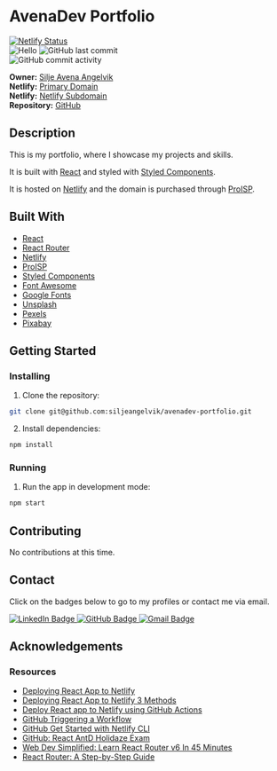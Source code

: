 # AvenaDev Portfolio

[![Netlify Status](https://api.netlify.com/api/v1/badges/81bc9709-383c-4c53-a59c-10b6d02e5498/deploy-status)](https://app.netlify.com/sites/avenadev-portfolio/deploys)  
![Hello](https://img.shields.io/static/v1?label=project&message=avenaDev&color=orange) ![GitHub last commit](https://img.shields.io/github/last-commit/siljeangelvik/avenadev-portfolio?&color=ff69b4)  
![GitHub commit activity](https://img.shields.io/github/commit-activity/w/siljeangelvik/avenadev-portfolio?&color=blue)

**Owner:** [Silje Avena Angelvik](https://github.com/siljeangelvik)  
**Netlify:** [Primary Domain](https://avena.dev/)  
**Netlify:** [Netlify Subdomain](https://avenadev-portfolio.netlify.app/)  
**Repository:** [GitHub](https://github.com/siljeangelvik/avenadev-portfolio)

## Description

This is my portfolio, where I showcase my projects and skills.

It is built
with [React](https://www.google.com/url?sa=t&rct=j&q=&esrc=s&source=web&cd=&cad=rja&uact=8&ved=2ahUKEwjPpKe-rNz_AhVaQ_EDHaKIDzQQFnoECBsQAQ&url=https%3A%2F%2Freact.dev%2F&usg=AOvVaw1tEjYYiD7LQlxO53dgjTHV&opi=89978449) and styled with [Styled Components](https://www.google.com/url?sa=t&rct=j&q=&esrc=s&source=web&cd=&cad=rja&uact=8&ved=2ahUKEwiXvr_CrNz_AhV3SvEDHaxSA0cQFnoECCAQAQ&url=https%3A%2F%2Fwww.styled-components.com%2F&usg=AOvVaw0J6heqwwkbKYNkr_2e7jIU&opi=89978449).

It is hosted on [Netlify](https://www.netlify.com/) and the domain is purchased through [ProISP](https://www.proisp.no).

## Built With

- [React](https://reactjs.org/)
- [React Router](https://reactrouter.com/)
- [Netlify](https://www.netlify.com/)
- [ProISP](https://www.proisp.no)
- [Styled Components](https://styled-components.com/)
- [Font Awesome](https://fontawesome.com/)
- [Google Fonts](https://fonts.google.com/)
- [Unsplash](https://unsplash.com/)
- [Pexels](https://www.pexels.com/)
- [Pixabay](https://pixabay.com/)

## Getting Started

### Installing

1. Clone the repository:

```bash
git clone git@github.com:siljeangelvik/avenadev-portfolio.git
```

2. Install dependencies:

```bash
npm install
```

### Running

1. Run the app in development mode:

```bash
npm start
```

## Contributing

No contributions at this time.

## Contact

Click on the badges below to go to my profiles or contact me via email.

<a href = "https://www.linkedin.com/in/siljeangelvik/">
    <img src="https://img.shields.io/badge/LinkedIn-0A66C2.svg?style=for-the-badge&logo=LinkedIn&logoColor=white" alt="LinkedIn Badge" />
</a>
<a href = "https://github.com/siljeangelvik">
    <img src="https://img.shields.io/badge/GitHub-181717.svg?style=for-the-badge&logo=GitHub&logoColor=white" alt="GitHub Badge" />
</a>
<a href = "mailto: angelviksilje@gmail.com">
    <img src="https://img.shields.io/badge/Gmail-EA4335.svg?style=for-the-badge&logo=Gmail&logoColor=white" alt="Gmail Badge" />
</a>

## Acknowledgements

### Resources

- [Deploying React App to Netlify](https://circleci.com/blog/react-netlify-deploy/)
- [Deploying React App to Netlify 3 Methods](https://blog.logrocket.com/deploy-react-apps-netlify-3-ways/)
- [Deploy React app to Netlify using GitHub Actions](https://dev.to/ktscates/deploy-a-react-app-to-netlify-using-github-actions-3akd)
- [GitHub Triggering a Workflow](https://docs.github.com/en/actions/using-workflows/triggering-a-workflow)
- [GitHub Get Started with Netlify CLI](https://docs.netlify.com/cli/get-started/)
- [GitHub: React AntD Holidaze Exam](https://github.com/siljeangelvik/react-antd-holidaze-exam)
- [Web Dev Simplified: Learn React Router v6 In 45 Minutes](https://www.youtube.com/watch?v=Ul3y1LXxzdU)
- [React Router: A Step-by-Step Guide](https://luqmanshaban.medium.com/react-router-a-step-by-step-guide-4c5ec964d2e9)